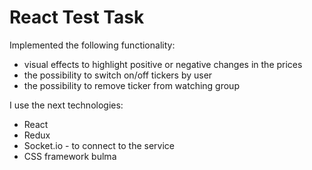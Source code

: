
# React Test Task

Implemented the following functionality:
- visual effects to highlight positive or negative changes in the prices
- the possibility to switch on/off tickers by user
- the possibility to remove ticker from watching group

I use the next technologies:
- React
- Redux
- Socket.io - to connect to the service
- CSS framework bulma
